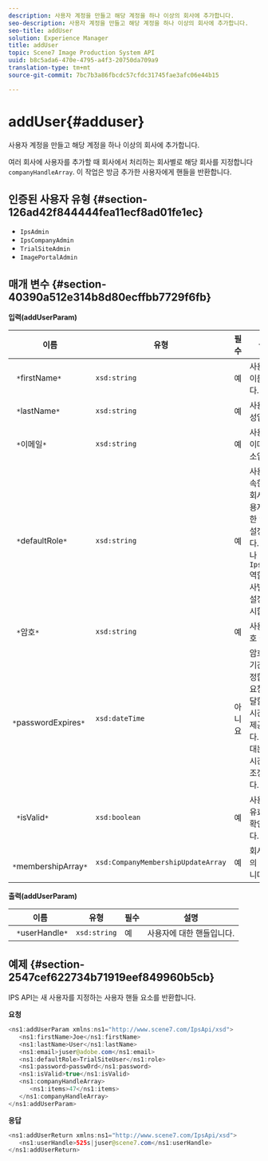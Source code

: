 ```yaml
---
description: 사용자 계정을 만들고 해당 계정을 하나 이상의 회사에 추가합니다.
seo-description: 사용자 계정을 만들고 해당 계정을 하나 이상의 회사에 추가합니다.
seo-title: addUser
solution: Experience Manager
title: addUser
topic: Scene7 Image Production System API
uuid: b8c5ada6-470e-4795-a4f3-20750da709a9
translation-type: tm+mt
source-git-commit: 7bc7b3a86fbcdc57cfdc31745fae3afc06e44b15

---
```



# addUser{#adduser}

사용자 계정을 만들고 해당 계정을 하나 이상의 회사에 추가합니다.

여러 회사에 사용자를 추가할 때 회사에서 처리하는 회사별로 해당 회사를 지정합니다 `companyHandleArray`. 이 작업은 방금 추가한 사용자에게 핸들을 반환합니다.

## 인증된 사용자 유형 {#section-126ad42f844444fea11ecf8ad01fe1ec}

* `IpsAdmin`
* `IpsCompanyAdmin`
* `TrialSiteAdmin`
* `ImagePortalAdmin`

## 매개 변수 {#section-40390a512e314b8d80ecffbb7729f6fb}

**입력(addUserParam)**

| 이름 | 유형 | 필수 | 설명 |
|---|---|---|---|
| ` *`firstName`*` | `xsd:string` | 예 | 사용자의 이름입니다. |
| ` *`lastName`*` | `xsd:string` | 예 | 사용자의 성입니다. |
| ` *`이메일`*` | `xsd:string` | 예 | 사용자의 이메일 주소입니다. |
| ` *`defaultRole`*` | `xsd:string` | 예 | 사용자가 속한 각 회사의 사용자에 대한 역할을 설정합니다. 그러나 이 `IpsAdmin` 역할은 회사별 다른 설정을 무시합니다. |
| ` *`암호`*` | `xsd:string` | 예 | 사용자 암호 설정 |
| ` *`passwordExpires`*` | `xsd:dateTime` | 아니요 | 암호 만료 기간을 설정합니다. 요청을 전달할 때 시간대를 제공합니다. 시간대는 중앙 시간으로 조정됩니다. |
| ` *`isValid`*` | `xsd:boolean` | 예 | 사용자가 유효한지 확인합니다. |
| ` *`membershipArray`*` | `xsd:CompanyMembershipUpdateArray` | 예 | 회사 핸들의 배열입니다. |

**출력(addUserParam)**

| 이름 | 유형 | 필수 | 설명 |
|---|---|---|---|
| ` *`userHandle`*` | `xsd:string` | 예 | 사용자에 대한 핸들입니다. |

## 예제 {#section-2547cef622734b71919eef849960b5cb}

IPS API는 새 사용자를 지정하는 사용자 핸들 요소를 반환합니다.

**요청**

```java
<ns1:addUserParam xmlns:ns1="http://www.scene7.com/IpsApi/xsd">
   <ns1:firstName>Joe</ns1:firstName>
   <ns1:lastName>User</ns1:lastName>
   <ns1:email>juser@adobe.com</ns1:email>
   <ns1:defaultRole>TrialSiteUser</ns1:role>
   <ns1:password>passw0rd</ns1:password>
   <ns1:isValid>true</ns1:isValid>
   <ns1:companyHandleArray>
      <ns1:items>47</ns1:items>
   </ns1:companyHandleArray>
</ns1:addUserParam>
```

**응답**

```java
<ns1:addUserReturn xmlns:ns1="http://www.scene7.com/IpsApi/xsd">
   <ns1:userHandle>525s|juser@scene7.com</ns1:userHandle>
</ns1:addUserReturn>
```

